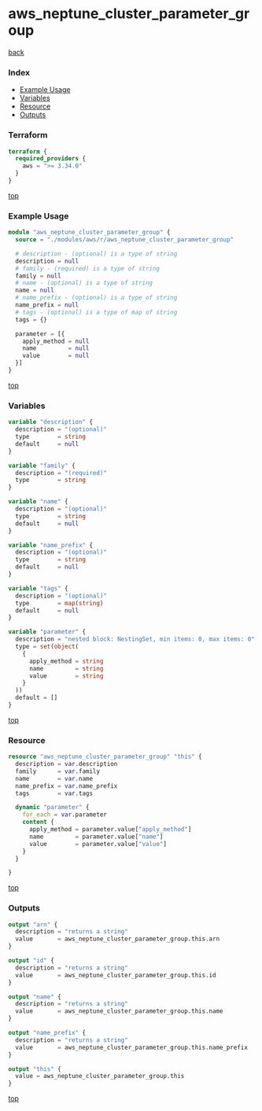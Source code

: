 # aws_neptune_cluster_parameter_group

[back](../aws.md)

### Index

- [Example Usage](#example-usage)
- [Variables](#variables)
- [Resource](#resource)
- [Outputs](#outputs)

### Terraform

```terraform
terraform {
  required_providers {
    aws = ">= 3.34.0"
  }
}
```

[top](#index)

### Example Usage

```terraform
module "aws_neptune_cluster_parameter_group" {
  source = "./modules/aws/r/aws_neptune_cluster_parameter_group"

  # description - (optional) is a type of string
  description = null
  # family - (required) is a type of string
  family = null
  # name - (optional) is a type of string
  name = null
  # name_prefix - (optional) is a type of string
  name_prefix = null
  # tags - (optional) is a type of map of string
  tags = {}

  parameter = [{
    apply_method = null
    name         = null
    value        = null
  }]
}
```

[top](#index)

### Variables

```terraform
variable "description" {
  description = "(optional)"
  type        = string
  default     = null
}

variable "family" {
  description = "(required)"
  type        = string
}

variable "name" {
  description = "(optional)"
  type        = string
  default     = null
}

variable "name_prefix" {
  description = "(optional)"
  type        = string
  default     = null
}

variable "tags" {
  description = "(optional)"
  type        = map(string)
  default     = null
}

variable "parameter" {
  description = "nested block: NestingSet, min items: 0, max items: 0"
  type = set(object(
    {
      apply_method = string
      name         = string
      value        = string
    }
  ))
  default = []
}
```

[top](#index)

### Resource

```terraform
resource "aws_neptune_cluster_parameter_group" "this" {
  description = var.description
  family      = var.family
  name        = var.name
  name_prefix = var.name_prefix
  tags        = var.tags

  dynamic "parameter" {
    for_each = var.parameter
    content {
      apply_method = parameter.value["apply_method"]
      name         = parameter.value["name"]
      value        = parameter.value["value"]
    }
  }

}
```

[top](#index)

### Outputs

```terraform
output "arn" {
  description = "returns a string"
  value       = aws_neptune_cluster_parameter_group.this.arn
}

output "id" {
  description = "returns a string"
  value       = aws_neptune_cluster_parameter_group.this.id
}

output "name" {
  description = "returns a string"
  value       = aws_neptune_cluster_parameter_group.this.name
}

output "name_prefix" {
  description = "returns a string"
  value       = aws_neptune_cluster_parameter_group.this.name_prefix
}

output "this" {
  value = aws_neptune_cluster_parameter_group.this
}
```

[top](#index)